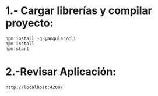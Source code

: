 # 1.- Cargar librerías y compilar proyecto:

    npm install -g @angular/cli
    npm install
    npm start

# 2.-Revisar Aplicación:

    http://localhost:4200/
